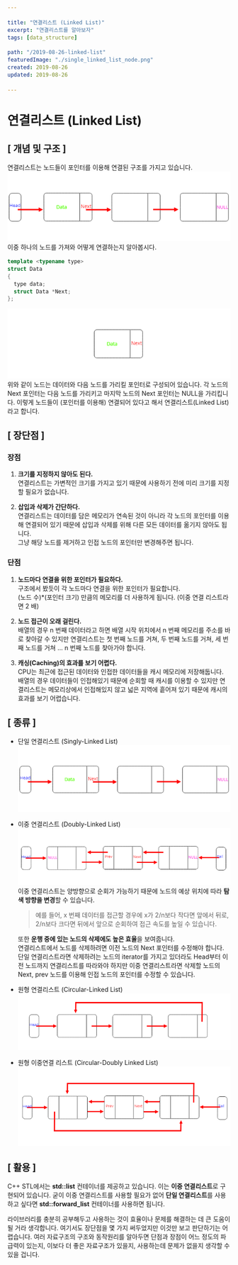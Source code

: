 ```yaml
---

title: "연결리스트 (Linked List)"
excerpt: "연결리스트를 알아보자"
tags: [data_structure]

path: "/2019-08-26-linked-list"
featuredImage: "./single_linked_list_node.png"
created: 2019-08-26
updated: 2019-08-26

---
```



# 연결리스트 (Linked List)  

## \[ 개념 및 구조 \]  
  연결리스트는 노드들이 포인터를 이용해 연결된 구조를 가지고 있습니다.
  ![](sigle_linked_list.png)
  이중 하나의 노드를 가져와 어떻게 연결하는지 알아봅시다.
  ```cpp
  template <typename type>
  struct Data
  {
    type data;
    struct Data *Next;
  };
  ```
  ![](single_linked_list_node.png)
  위와 같이 노드는 데이터와 다음 노드를 가리킬 포인터로 구성되어 있습니다.
  각 노드의 Next 포인터는 다음 노드를 가리키고 마지막 노드의 Next 포인터는 NULL을 가리킵니다.
  이렇게 노드들이 (포인터를 이용해) 연결되어 있다고 해서 연결리스트(Linked List)라고 합니다.
  
## \[ 장단점 \]  
### 장점  
1. **크기를 지정하지 않아도 된다.**  
  연결리스트는 가변적인 크기를 가지고 있기 때문에 사용하기 전에 미리 크기를 지정할 필요가 없습니다.
    
2. **삽입과 삭제가 간단하다.**  
  연결리스트는 데이터를 담은 메모리가 연속된 것이 아니라 각 노드의 포인터를 이용해 연결되어 있기 때문에 삽입과 삭제를 위해 다른 모든 데이터를 옮기지 않아도 됩니다.  
  그냥 해당 노드를 제거하고 인접 노드의 포인터만 변경해주면 됩니다.
    
### 단점  
1. **노드마다 연결을 위한 포인터가 필요하다.**  
  구조에서 봤듯이 각 노드마다 연결을 위한 포인터가 필요합니다.  
  (노드 수)*(포인터 크기) 만큼의 메모리를 더 사용하게 됩니다. (이중 연결 리스트라면 2 배)
    
2. **노드 접근이 오래 걸린다.**  
  배열의 경우 n 번째 데이터라고 하면 배열 시작 위치에서 n 번째 메모리를 주소를 바로 찾아갈 수 있지만 연결리스트는 첫 번째 노드를 거쳐, 두 번째 노드를 거쳐, 세 번째 노드를 거쳐 ... n 번째 노드를 찾아가야 합니다.

3. **캐싱(Caching)의 효과를 보기 어렵다.**  
  CPU는 최근에 접근된 데이터와 인접한 데이터들을 캐시 메모리에 저장해둡니다.  
  배열의 경우 데이터들이 인접해있기 때문에 순회할 때 캐시를 이용할 수 있지만 연결리스트는 메모리상에서 인접해있지 않고 넓은 지역에 흩어져 있기 때문에 캐시의 효과를 보기 어렵습니다.
  
  
## \[ 종류 \]  
* 단일 연결리스트 (Singly-Linked List)
  ![](sigle_linked_list.png)
* 이중 연결리스트 (Doubly-Linked List)  
  ![](doubly_linked_list.png)  
  이중 연결리스트는 양방향으로 순회가 가능하기 때문에 노드의 예상 위치에 따라 **탐색 방향을 변경**할 수 있습니다.  
  >예를 들어, x 번째 데이터를 접근할 경우에 x가 2/n보다 작다면 앞에서 뒤로, 2/n보다 크다면 뒤에서 앞으로 순회하여 접근 속도를 높일 수 있습니다.

  또한 **운행 중에 있는 노드의 삭제에도 높은 효율**을 보여줍니다.  
  연결리스트에서 노드를 삭제하려면 이전 노드의 Next 포인터를 수정해야 합니다. 단일 연결리스트라면 삭제하려는 노드의 iterator를 가지고 있더라도 Head부터 이전 노드까지 연결리스트를 따라와야 하지만 이중 연결리스트라면 삭제할 노드의 Next, prev 노드를 이용해 인접 노드의 포인터를 수정할 수 있습니다.  
    
* 원형 연결리스트 (Circular-Linked List)
  ![](circular_linked_list.png)
* 원형 이중연결 리스트 (Circular-Doubly Linked List)
  ![](doubly_circular_linked_list.png)

## \[ 활용 \]  
  C++ STL에서는 **std::list** 컨테이너를 제공하고 있습니다. 이는 **이중 연결리스트**로 구현되어 있습니다.
  굳이 이중 연결리스트를 사용할 필요가 없어 **단일 연결리스트**를 사용하고 싶다면 **std::forward_list** 컨테이너를 사용하면 됩니다.
  
  라이브러리를 충분히 공부해두고 사용하는 것이 효율이나 문제를 해결하는 데 큰 도움이 될 거라 생각합니다.
  여기서도 장단점을 몇 가지 써두었지만 이것만 보고 판단하기는 어렵습니다.
  여러 자료구조의 구조와 동작원리를 알아두면 단점과 장점이 어느 정도의 파급력이 있는지, 이보다 더 좋은 자료구조가 있을지, 사용하는데 문제가 없을지 생각할 수 있을 겁니다.
